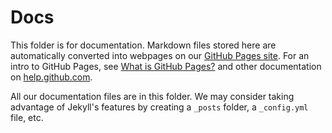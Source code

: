 # Docs

This folder is for documentation. Markdown files stored here are automatically
converted into webpages on our [GitHub Pages
site](https://googlecloudplatform.github.io/compute-image-import/). For an intro
to GitHub Pages, see [What is GitHub
Pages?](https://help.github.com/articles/what-is-github-pages/) and other
documentation on [help.github.com](https://help.github.com).

All our documentation files are in this folder.
We may consider taking advantage of Jekyll's features
by creating a `_posts` folder, a `_config.yml` file, etc.
